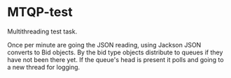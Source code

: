 # MTQP-test
Multithreading test task.

Once per minute are going the JSON reading, using Jackson JSON converts to Bid objects. 
By the bid type objects distribute to queues if they have not been there yet. 
If the queue's head is present it polls and going to a new thread for logging.
